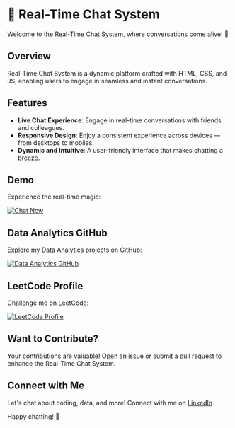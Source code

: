 # 💬 Real-Time Chat System

Welcome to the Real-Time Chat System, where conversations come alive! 🚀

## Overview

Real-Time Chat System is a dynamic platform crafted with HTML, CSS, and JS, enabling users to engage in seamless and instant conversations.

## Features

- **Live Chat Experience**: Engage in real-time conversations with friends and colleagues.
- **Responsive Design**: Enjoy a consistent experience across devices — from desktops to mobiles.
- **Dynamic and Intuitive**: A user-friendly interface that makes chatting a breeze.

## Demo

Experience the real-time magic:

[![Chat Now](https://img.shields.io/badge/Chat-Now%20Live-blue)](https://subhadip-hazra.github.io/realtime-chat-system/chat.html)

## Data Analytics GitHub

Explore my Data Analytics projects on GitHub:

[![Data Analytics GitHub](https://img.shields.io/badge/Data%20Analytics-Explore%20GitHub-success)](https://github.com/SUBHA2OO2)

## LeetCode Profile

Challenge me on LeetCode:

[![LeetCode Profile](https://img.shields.io/badge/LeetCode-Challenge%20Me-orange)](https://leetcode.com/IamHazra)

## Want to Contribute?

Your contributions are valuable! Open an issue or submit a pull request to enhance the Real-Time Chat System.

## Connect with Me

Let's chat about coding, data, and more! Connect with me on [LinkedIn](https://www.linkedin.com/in/subhadiphazra).

Happy chatting! 💬
